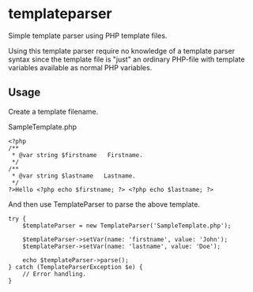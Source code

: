 # templateparser
Simple template parser using PHP template files.

Using this template parser require no knowledge of a template parser syntax since the template file is "just" an ordinary PHP-file with
template variables available as normal PHP variables.

## Usage
Create a template filename.

SampleTemplate.php
```
<?php
/**
 * @var string $firstname   Firstname.
 */
/**
 * @var string $lastname   Lastname.
 */
?>Hello <?php echo $firstname; ?> <?php echo $lastname; ?>
```

And then use TemplateParser to parse the above template.

```
try {
    $templateParser = new TemplateParser('SampleTemplate.php');
    
    $templateParser->setVar(name: 'firstname', value: 'John');
    $templateParser->setVar(name: 'lastname', value: 'Doe');
    
    echo $templateParser->parse();
} catch (TemplateParserException $e) {
    // Error handling.
}
```
